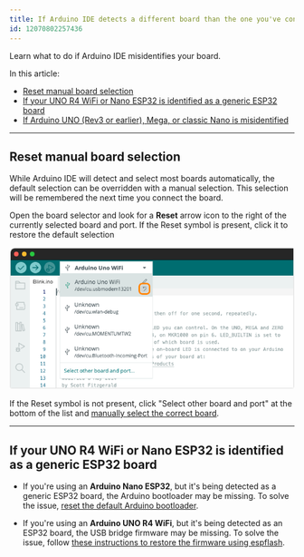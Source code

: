 ```yaml
---
title: If Arduino IDE detects a different board than the one you've connected
id: 12070802257436
---
```


Learn what to do if Arduino IDE misidentifies your board.

In this article:

* [Reset manual board selection](#manual-selection)
* [If your UNO R4 WiFi or Nano ESP32 is identified as a generic ESP32 board](#generic-esp32)
* [If Arduino UNO (Rev3 or earlier), Mega, or classic Nano is misidentified](#misidentified-uno-mega-nano)

---

<a id="manual-selection"></a>

## Reset manual board selection

While Arduino IDE will detect and select most boards automatically, the default selection can be overridden with a manual selection. This selection will be remembered the next time you connect the board.

<!-- The reset button will show up under these conditions:

* Arduino IDE identified the port as a single specific board name:
* The board the user selected is different from the board Arduino IDE identified the port as

-->

Open the board selector and look for a **Reset** arrow icon to the right of the currently selected board and port. If the Reset symbol is present, click it to restore the default selection

![Resetting the default board selection.](img/board-selector-reset.png)

If the Reset symbol is not present, click "Select other board and port" at the bottom of the list and [manually select the correct board](https://support.arduino.cc/hc/en-us/articles/4406856349970-Select-board-and-port-in-Arduino-IDE#other-board-and-port).

---

<a id="generic-esp32"></a>

## If your UNO R4 WiFi or Nano ESP32 is identified as a generic ESP32 board

* If you're using an **Arduino Nano ESP32**, but it's being detected as a generic ESP32 board, the Arduino bootloader may be missing. To solve the issue, [reset the default Arduino bootloader](https://support.arduino.cc/hc/en-us/articles/9810414060188-Reset-the-Arduino-bootloader-on-the-Nano-ESP32).

* If you're using an **Arduino UNO R4 WiFi**, but it's being detected as an ESP32 board, the USB bridge firmware may be missing. To solve the issue, follow [these instructions to restore the firmware using espflash](https://support.arduino.cc/hc/en-us/articles/16379769332892-Restore-the-USB-connectivity-firmware-on-UNO-R4-WiFi-with-espflash).

<!-- markdownlint-disable-file HC001 -->
